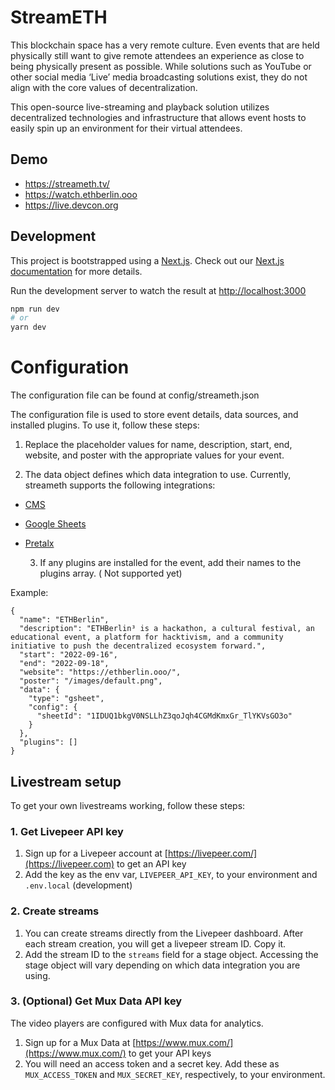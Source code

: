 # StreamETH

This blockchain space has a very remote culture. Even events that are held physically still want to give remote attendees an experience as close to being physically present as possible. While solutions such as YouTube or other social media ‘Live’ media broadcasting solutions exist, they do not align with the core values of decentralization.

This open-source live-streaming and playback solution utilizes decentralized technologies and infrastructure that allows event hosts to easily spin up an environment for their virtual attendees.

## Demo

- https://streameth.tv/
- https://watch.ethberlin.ooo
- https://live.devcon.org

## Development

This project is bootstrapped using a [Next.js](https://nextjs.org/). Check out our [Next.js documentation](https://nextjs.org/docs/) for more details.

Run the development server to watch the result at [http://localhost:3000](http://localhost:3000)

```bash
npm run dev
# or
yarn dev
```

# Configuration
The configuration file can be found at config/streameth.json

The configuration file is used to store event details, data sources, and installed plugins. To use it, follow these steps:

  1. Replace the placeholder values for name, description, start, end, website, and poster with the appropriate values for your event.
    
  2. The data object defines which data integration to use. Currently, streameth supports the following integrations:
  
- [CMS](src/services/cms/README.md)
- [Google Sheets](src/services/gsheet/README.md)
- [Pretalx](src/services/pretalx/readme.md)
  
  3. If any plugins are installed for the event, add their names to the plugins array. ( Not supported yet)

Example:
```
{
  "name": "ETHBerlin",
  "description": "ETHBerlin³ is a hackathon, a cultural festival, an educational event, a platform for hacktivism, and a community initiative to push the decentralized ecosystem forward.",
  "start": "2022-09-16",
  "end": "2022-09-18",
  "website": "https://ethberlin.ooo/",
  "poster": "/images/default.png",
  "data": {
    "type": "gsheet",
    "config": {
      "sheetId": "1IDUQ1bkgV0NSLLhZ3qoJqh4CGMdKmxGr_TlYKVsGO3o"
    }
  },
  "plugins": []
}
```


## Livestream setup

To get your own livestreams working, follow these steps:

### 1. Get Livepeer API key

1. Sign up for a Livepeer account at [https://livepeer.com/](https://livepeer.com) to get an API key
2. Add the key as the env var, `LIVEPEER_API_KEY`, to your environment and `.env.local` (development)

### 2. Create streams

1. You can create streams directly from the Livepeer dashboard. After each stream creation, you will get a livepeer stream ID. Copy it.
2. Add the stream ID to the `streams` field for a stage object. Accessing the stage object will vary depending on which data integration you are using. 

### 3. (Optional) Get Mux Data API key

The video players are configured with Mux data for analytics.

1. Sign up for a Mux Data at [https://www.mux.com/](https://www.mux.com/) to get your API keys
2. You will need an access token and a secret key. Add these as `MUX_ACCESS_TOKEN` and `MUX_SECRET_KEY`, respectively, to your environment.
